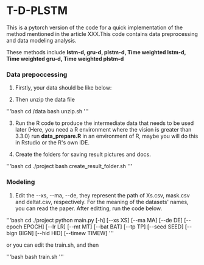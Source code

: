 # T-D-PLSTM

This is a pytorch version of the code for a quick implementation of the method mentioned in the article XXX.This code contains data preprocessing and data modeling analysis.

These methods include **lstm-d, gru-d, plstm-d, Time weighted lstm-d, Time weighted gru-d, Time weighted plstm-d**

### Data prepoccessing
1. Firstly, your data should be like below:

2. Then unzip the data file

'''bash
cd /data
bash unzip.sh
'''

3. Run the R code to produce the intermediate data that needs to be used later
(Here, you need a R environment where the vision is greater than 3.3.0)
run **data_prepare.R** in an environment of R, maybe you will do this in Rstudio or the R's own IDE.

4. Create the folders for saving result pictures and docs.

'''bash
cd ./project
bash create_result_folder.sh
'''

### Modeling
1. Edit the --xs, --ma, --de, they represent the path of Xs.csv, mask.csv and deltat.csv, respectively. For the meaning of the datasets' names, you can read the paper. After editting, run the code below.

'''bash
cd ./project
python main.py [-h] [--xs XS] [--ma MA] [--de DE] [--epoch EPOCH] [--lr LR]
               [--mt MT] [--bat BAT] [--tp TP] [--seed SEED] [--bign BIGN]
               [--hid HID] [--timew TIMEW]
'''
               
or you can edit the train.sh, and then 

'''bash
bash train.sh
'''

